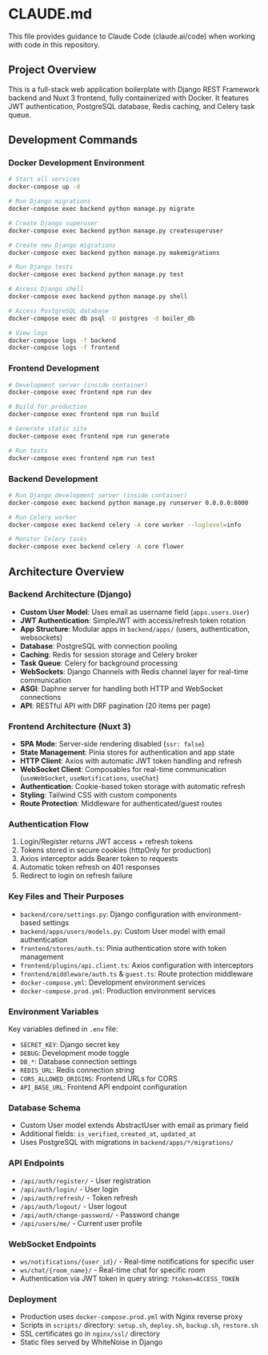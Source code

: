 # CLAUDE.md

This file provides guidance to Claude Code (claude.ai/code) when working with code in this repository.

## Project Overview

This is a full-stack web application boilerplate with Django REST Framework backend and Nuxt 3 frontend, fully containerized with Docker. It features JWT authentication, PostgreSQL database, Redis caching, and Celery task queue.

## Development Commands

### Docker Development Environment
```bash
# Start all services
docker-compose up -d

# Run Django migrations
docker-compose exec backend python manage.py migrate

# Create Django superuser
docker-compose exec backend python manage.py createsuperuser

# Create new Django migrations
docker-compose exec backend python manage.py makemigrations

# Run Django tests
docker-compose exec backend python manage.py test

# Access Django shell
docker-compose exec backend python manage.py shell

# Access PostgreSQL database
docker-compose exec db psql -U postgres -d boiler_db

# View logs
docker-compose logs -f backend
docker-compose logs -f frontend
```

### Frontend Development
```bash
# Development server (inside container)
docker-compose exec frontend npm run dev

# Build for production
docker-compose exec frontend npm run build

# Generate static site
docker-compose exec frontend npm run generate

# Run tests
docker-compose exec frontend npm run test
```

### Backend Development
```bash
# Run Django development server (inside container)
docker-compose exec backend python manage.py runserver 0.0.0.0:8000

# Run Celery worker
docker-compose exec backend celery -A core worker --loglevel=info

# Monitor Celery tasks
docker-compose exec backend celery -A core flower
```

## Architecture Overview

### Backend Architecture (Django)
- **Custom User Model**: Uses email as username field (`apps.users.User`)
- **JWT Authentication**: SimpleJWT with access/refresh token rotation
- **App Structure**: Modular apps in `backend/apps/` (users, authentication, websockets)
- **Database**: PostgreSQL with connection pooling
- **Caching**: Redis for session storage and Celery broker
- **Task Queue**: Celery for background processing
- **WebSockets**: Django Channels with Redis channel layer for real-time communication
- **ASGI**: Daphne server for handling both HTTP and WebSocket connections
- **API**: RESTful API with DRF pagination (20 items per page)

### Frontend Architecture (Nuxt 3)
- **SPA Mode**: Server-side rendering disabled (`ssr: false`)
- **State Management**: Pinia stores for authentication and app state
- **HTTP Client**: Axios with automatic JWT token handling and refresh
- **WebSocket Client**: Composables for real-time communication (`useWebSocket`, `useNotifications`, `useChat`)
- **Authentication**: Cookie-based token storage with automatic refresh
- **Styling**: Tailwind CSS with custom components
- **Route Protection**: Middleware for authenticated/guest routes

### Authentication Flow
1. Login/Register returns JWT access + refresh tokens
2. Tokens stored in secure cookies (httpOnly for production)
3. Axios interceptor adds Bearer token to requests
4. Automatic token refresh on 401 responses
5. Redirect to login on refresh failure

### Key Files and Their Purposes
- `backend/core/settings.py`: Django configuration with environment-based settings
- `backend/apps/users/models.py`: Custom User model with email authentication
- `frontend/stores/auth.ts`: Pinia authentication store with token management
- `frontend/plugins/api.client.ts`: Axios configuration with interceptors
- `frontend/middleware/auth.ts` & `guest.ts`: Route protection middleware
- `docker-compose.yml`: Development environment services
- `docker-compose.prod.yml`: Production environment services

### Environment Variables
Key variables defined in `.env` file:
- `SECRET_KEY`: Django secret key
- `DEBUG`: Development mode toggle
- `DB_*`: Database connection settings
- `REDIS_URL`: Redis connection string
- `CORS_ALLOWED_ORIGINS`: Frontend URLs for CORS
- `API_BASE_URL`: Frontend API endpoint configuration

### Database Schema
- Custom User model extends AbstractUser with email as primary field
- Additional fields: `is_verified`, `created_at`, `updated_at`
- Uses PostgreSQL with migrations in `backend/apps/*/migrations/`

### API Endpoints
- `/api/auth/register/` - User registration
- `/api/auth/login/` - User login
- `/api/auth/refresh/` - Token refresh
- `/api/auth/logout/` - User logout
- `/api/auth/change-password/` - Password change
- `/api/users/me/` - Current user profile

### WebSocket Endpoints
- `ws/notifications/{user_id}/` - Real-time notifications for specific user
- `ws/chat/{room_name}/` - Real-time chat for specific room
- Authentication via JWT token in query string: `?token=ACCESS_TOKEN`

### Deployment
- Production uses `docker-compose.prod.yml` with Nginx reverse proxy
- Scripts in `scripts/` directory: `setup.sh`, `deploy.sh`, `backup.sh`, `restore.sh`
- SSL certificates go in `nginx/ssl/` directory
- Static files served by WhiteNoise in Django